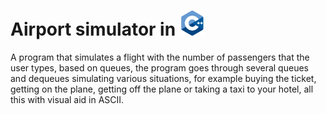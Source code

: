 # Airport simulator in <a href="https://www.w3schools.com/cpp/" target="_blank" rel="noreferrer"> <img src="https://raw.githubusercontent.com/devicons/devicon/master/icons/cplusplus/cplusplus-original.svg" alt="cplusplus" width="40" height="40"/> </a>
A program that simulates a flight with the number of passengers that the user types, based on queues, the program goes through several queues and dequeues simulating various situations, for example buying the ticket, getting on the plane, getting off the plane or taking a taxi to your hotel,  all this with visual aid in ASCII.
